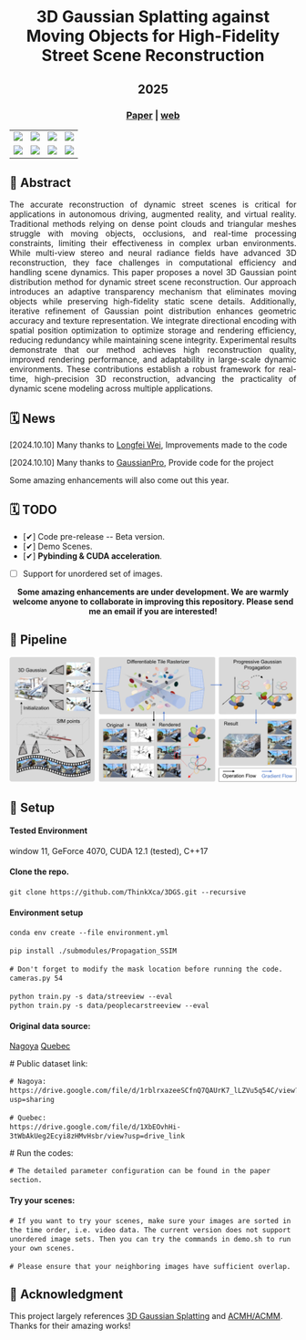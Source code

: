 <div align="center">

  <h1 align="center">3D Gaussian Splatting against Moving Objects for High-Fidelity Street Scene Reconstruction</h1>
  <h2 align="center">2025</h2>

### [Paper](https://doi.org/10.48550/arXiv.2503.12001) | [web](https://thinkx.ca/research/3dgs/)

<table>
  <tr>
    <td align="center">
      <img src="figs/nagoya_before_1.gif" width="160">
    </td>
    <td align="center">
      <img src="figs/nagoya_before_2.gif" width="160">
    </td>
    <td align="center">
      <img src="figs/quebec_before_1.gif" width="160">
    </td>
    <td align="center">
      <img src="figs/quebec_before_2.gif" width="160">
    </td>
  </tr>
  <tr>
    <td align="center">
      <img src="figs/nagoya_after_1.gif" width="160">
    </td>
    <td align="center">
      <img src="figs/nagoya_after_2.gif" width="160">
    </td>
    <td align="center">
      <img src="figs/quebec_after_1.gif" width="160">
    </td>
    <td align="center">
      <img src="figs/quebec_after_2.gif" width="160">
    </td>
  </tr>
</table>

<div align="left">

## 📖 Abstract

<div style="text-align: justify;">
The accurate reconstruction of dynamic street scenes is critical for applications in autonomous driving, augmented reality, and virtual reality. Traditional methods relying on dense point clouds and triangular meshes struggle with moving objects, occlusions, and real-time processing constraints, limiting their effectiveness in complex urban environments. While multi-view stereo and neural radiance fields have advanced 3D reconstruction, they face challenges in computational efficiency and handling scene dynamics. This paper proposes a novel 3D Gaussian point distribution method for dynamic street scene reconstruction. Our approach introduces an adaptive transparency mechanism that eliminates moving objects while preserving high-fidelity static scene details. Additionally, iterative refinement of Gaussian point distribution enhances geometric accuracy and texture representation. We integrate directional encoding with spatial position optimization to optimize storage and rendering efficiency, reducing redundancy while maintaining scene integrity. Experimental results demonstrate that our method achieves high reconstruction quality, improved rendering performance, and adaptability in large-scale dynamic environments. These contributions establish a robust framework for real-time, high-precision 3D reconstruction, advancing the practicality of dynamic scene modeling across multiple applications.
</div>

</div>

<div align="left">

## 🗓️ News

<p>[2024.10.10] Many thanks to <a href="https://github.com/wei872">Longfei Wei</a>, Improvements made to the code</p>

<p>[2024.10.10] Many thanks to <a href="https://github.com/kcheng1021/GaussianPro">GaussianPro</a>, Provide code for the project</p>

<p>Some amazing enhancements will also come out this year.</p>

</div>





<div align="left">

## 🗓️ TODO

- [✔] Code pre-release -- Beta version. 
- [✔] Demo Scenes.
- [✔] <strong>Pybinding & CUDA acceleration</strong>.
- [ ] Support for unordered set of images.

</div>

<strong>Some amazing enhancements are under development. We are warmly welcome anyone to collaborate in improving this repository. Please send me an email if you are interested!</strong>




<div align="left">

## 🚀 Pipeline

<img width="800" alt="image" src="figs/system.png">
</div>



<div align="left">

## 🚀 Setup

#### Tested Environment
window 11, GeForce 4070, CUDA 12.1 (tested), C++17

#### Clone the repo.
```
git clone https://github.com/ThinkXca/3DGS.git --recursive
```

#### Environment setup 
```
conda env create --file environment.yml

pip install ./submodules/Propagation_SSIM

# Don't forget to modify the mask location before running the code. cameras.py 54

python train.py -s data/streeview --eval
python train.py -s data/peoplecarstreeview --eval

```
</div>

<div align="left">

#### Original data source:

<p><a href="https://youtu.be/qv7L0rXFrXk?t=806">Nagoya</a>         <a href="https://www.bilibili.com/video/BV1ij28YqEe8/?spm_id_from=333.337.search-card.all.click&vd_source=c934243e4a837c01c8cd738bde266489&t=73">Quebec</a></p>

</div>

<div align="left">
# Public dataset link:

```
# Nagoya:
https://drive.google.com/file/d/1rblrxazeeSCfnQ7QAUrK7_lLZVu5q54C/view?usp=sharing

# Quebec:
https://drive.google.com/file/d/1XbEOvhHi-3tWbAkUeg2Ecyi8zHMvHsbr/view?usp=drive_link

```

</div>

<div align="left">
# Run the codes: 

```
# The detailed parameter configuration can be found in the paper section.

```
</div>

<div align="left">

#### Try your scenes:

```
# If you want to try your scenes, make sure your images are sorted in the time order, i.e. video data. The current version does not support unordered image sets. Then you can try the commands in demo.sh to run your own scenes.

# Please ensure that your neighboring images have sufficient overlap.

```
</div>

<div align="left">

## 🎫 Acknowledgment

This project largely references [3D Gaussian Splatting](https://github.com/graphdeco-inria/gaussian-splatting) and [ACMH/ACMM](https://github.com/GhiXu/ACMH). Thanks for their amazing works!

</div>

